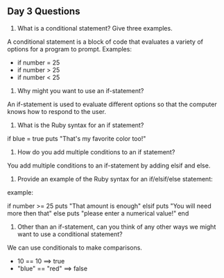 ## Day 3 Questions

1. What is a conditional statement? Give three examples.

A conditional statement is a block of code that evaluates a variety of options for a program to prompt.
Examples:
- if number = 25
- if number > 25
- if number < 25

1. Why might you want to use an if-statement?

An if-statement is used to evaluate different options so that the computer knows how to respond to the user.

1. What is the Ruby syntax for an if statement?

if blue = true
  puts "That's my favorite color too!"

1. How do you add multiple conditions to an if statement?

You add multiple conditions to an if-statement by adding elsif and else.

1. Provide an example of the Ruby syntax for an if/elsif/else statement:

example:

if number >= 25
  puts "That amount is enough"
elsif
  puts "You will need more then that"
else
  puts "please enter a numerical value!"
end

1. Other than an if-statement, can you think of any other ways we might want to use a conditional statement?

We can use conditionals to make comparisons.

- 10 == 10 ==> true
- "blue" == "red" ==> false 
